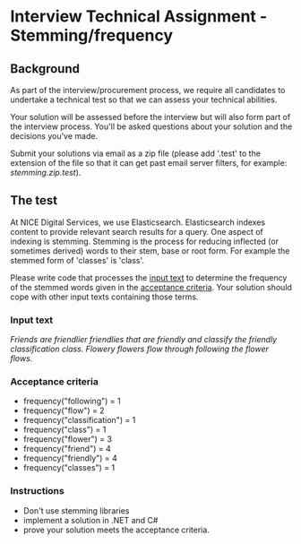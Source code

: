 # Interview Technical Assignment - Stemming/frequency

## Background

As part of the interview/procurement process, we require all candidates to undertake a technical test so that we can assess your technical abilities.

Your solution will be assessed before the interview but will also form part of the interview process. You'll be asked questions about your solution and the decisions you've made.

Submit your solutions via email as a zip file (please add '.test' to the extension of the file so that it can get past email server filters, for example: *stemming.zip.test*).

## The test

At NICE Digital Services, we use Elasticsearch. Elasticsearch indexes content to provide relevant search results for a query. One aspect of indexing is stemming. Stemming is the process for reducing inflected (or sometimes derived) words to their stem, base or root form. For example the stemmed form of 'classes' is 'class'.

Please write code that processes the [input text](#input-tect) to determine the frequency of the stemmed words given in the [acceptance criteria](#acceptance-criteria). Your solution should cope with other input texts containing those terms.

### Input text

*Friends are friendlier friendlies that are friendly and classify the friendly classification class. Flowery flowers flow through following the flower flows.*

### Acceptance criteria

- frequency("following") = 1
- frequency("flow") = 2
- frequency("classification") = 1
- frequency("class") = 1
- frequency("flower") = 3
- frequency("friend") = 4
- frequency("friendly") = 4
- frequency("classes") = 1

### Instructions

- Don't use stemming libraries
- implement a solution in .NET and C#
- prove your solution meets the acceptance criteria.